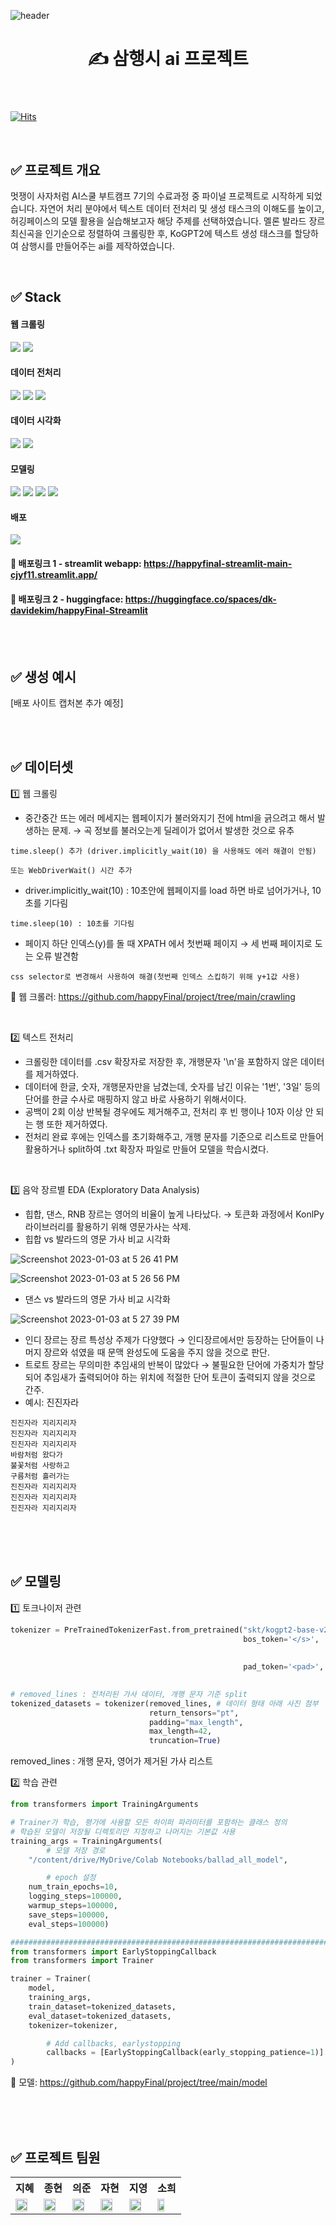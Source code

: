 ![header](https://capsule-render.vercel.app/api?type=waving&color=6FC7E1&height=130&section=header&fontSize=35)
<header> 
<h1> ✍️ 삼행시 ai 프로젝트 </h1>
</header>

[![Hits](https://hits.seeyoufarm.com/api/count/incr/badge.svg?url=https%3A%2F%2Fgithub.com%2FhappyFinal%2Fproject&count_bg=%2379C83D&title_bg=%23555555&icon=&icon_color=%23E7E7E7&title=visits&edge_flat=false)](https://hits.seeyoufarm.com)

<br>

## ✅ 프로젝트 개요

멋쟁이 사자처럼 AI스쿨 부트캠프 7기의 수료과정 중 파이널 프로젝트로 시작하게 되었습니다. 자연어 처리 분야에서 텍스트 데이터 전처리 및 생성 태스크의 이해도를 높이고, 허깅페이스의 모델 활용을 실습해보고자 해당 주제를 선택하였습니다. 멜론 발라드 장르 최신곡을 인기순으로 정렬하여 크롤링한 후, KoGPT2에 텍스트 생성 태스크를 할당하여 삼행시를 만들어주는 ai를 제작하였습니다.

<br>

## ✅ Stack

#### 웹 크롤링

<img src="https://img.shields.io/badge/Beautiful Soup4-00A98F?style=for-the-badge&logo=Python&logoColor=white"> <img src="https://img.shields.io/badge/Selenium-ECD53F?style=for-the-badge&logo=Python&logoColor=black">


#### 데이터 전처리
<img src="https://img.shields.io/badge/Numpy-013243?style=for-the-badge&logo=numpy&logoColor=white"> <img src="https://img.shields.io/badge/Pandas-150458?style=for-the-badge&logo=pandas&logoColor=white"> 
<img src="https://img.shields.io/badge/KonlPy-ED1C24?style=for-the-badge&logo=Python&logoColor=white"> 

#### 데이터 시각화

<img src="https://img.shields.io/badge/Seaborn-31A8FF?style=for-the-badge&logo=Python&logoColor=white"> <img src="https://img.shields.io/badge/Matplotlib-FF4F8B?style=for-the-badge&logo=Python&logoColor=white">


#### 모델링
<img src="https://img.shields.io/badge/Python-3776AB?style=for-the-badge&logo=Python&logoColor=white">  <img src="https://img.shields.io/badge/Google Colab-F9AB00?style=for-the-badge&logo=google colab&logoColor=white"> <img src="https://img.shields.io/badge/Pytorch-EE4C2C?style=for-the-badge&logo=pytorch&logoColor=white"> <img src="https://img.shields.io/badge/Keras-D00000?style=for-the-badge&logo=keras&logoColor=white">

#### 배포
<img src="https://img.shields.io/badge/Streamlit-FF4B4B?style=for-the-badge&logo=streamlit&logoColor=white">

#### 🔗 배포링크 1 - streamlit webapp: https://happyfinal-streamlit-main-cjyf11.streamlit.app/

#### 🔗 배포링크 2 - huggingface: https://huggingface.co/spaces/dk-davidekim/happyFinal-Streamlit


<br>
<br>


## ✅ 생성 예시

[배포 사이트 캡처본 추가 예정]


<br>
<br>


## ✅ 데이터셋

1️⃣ 웹 크롤링

- 중간중간 뜨는 에러 메세지는 웹페이지가 불러와지기 전에 html을 긁으려고 해서 발생하는 문제. → 곡 정보를 불러오는게 딜레이가 없어서 발생한 것으로 유추

```time.sleep() 추가 (driver.implicitly_wait(10) 을 사용해도 에러 해결이 안됨)```

```또는 WebDriverWait() 시간 추가```

- driver.implicitly_wait(10) : 10초안에 웹페이지를 load 하면 바로 넘어가거나, 10초를 기다림

```time.sleep(10) : 10초를 기다림```

- 페이지 하단 인덱스(y)를 돌 때 XPATH 에서 첫번째 페이지 → 세 번째 페이지로 도는 오류 발견함

```css selector로 변경해서 사용하여 해결(첫번째 인덱스 스킵하기 위해 y+1값 사용)```


🔗 웹 크롤러: https://github.com/happyFinal/project/tree/main/crawling


<br>

2️⃣ 텍스트 전처리

- 크롤링한 데이터를 .csv 확장자로 저장한 후, 개행문자 '\n'을 포함하지 않은 데이터를 제거하였다.
- 데이터에 한글, 숫자, 개행문자만을 남겼는데, 숫자를 남긴 이유는 '1번', '3일' 등의 단어를 한글 수사로 매핑하지 않고 바로 사용하기 위해서이다.
- 공백이 2회 이상 반복될 경우에도 제거해주고, 전처리 후 빈 행이나 10자 이상 안 되는 행 또한 제거하였다.
- 전처리 완료 후에는 인덱스를 초기화해주고, 개행 문자를 기준으로 리스트로 만들어 활용하거나 split하여 .txt 확장자 파일로 만들어 모델을 학습시켰다.

<br>

3️⃣ 음악 장르별 EDA (Exploratory Data Analysis)

- 힙합, 댄스, RNB 장르는 영어의 비율이 높게 나타났다. → 토큰화 과정에서 KonlPy 라이브러리를 활용하기 위해 영문가사는 삭제.
- 힙합 vs 발라드의 영문 가사 비교 시각화

![Screenshot 2023-01-03 at 5 26 41 PM](https://user-images.githubusercontent.com/99390776/210321953-e77a91d5-c7fd-4c1f-9101-72cb9feec09d.png)

![Screenshot 2023-01-03 at 5 26 56 PM](https://user-images.githubusercontent.com/99390776/210322000-a0aec509-179d-4a82-8df3-0070add8f674.png)



- 댄스 vs 발라드의 영문 가사 비교 시각화

![Screenshot 2023-01-03 at 5 27 39 PM](https://user-images.githubusercontent.com/99390776/210322093-ca339f99-d70d-465b-847f-3d6f32e623b9.png)


- 인디 장르는 장르 특성상 주제가 다양했다 → 인디장르에서만 등장하는 단어들이 나머지 장르와 섞였을 때 문맥 완성도에 도움을 주지 않을 것으로 판단.
- 트로트 장르는 무의미한 추임새의 반복이 많았다 → 불필요한 단어에 가중치가 할당되어 추임새가 출력되어야 하는 위치에 적절한 단어 토큰이 출력되지 않을 것으로 간주.
- 예시: 진진자라
```
진진자라 지리지리자
진진자라 지리지리자
진진자라 지리지리자
바람처럼 왔다가
불꽃처럼 사랑하고
구름처럼 흘러가는
진진자라 지리지리자
진진자라 지리지리자
진진자라 지리지리자
```

<br>
<br>
<br>

## ✅ 모델링

1️⃣ 토크나이저 관련

```python
tokenizer = PreTrainedTokenizerFast.from_pretrained("skt/kogpt2-base-v2",
                                                    bos_token='</s>', 
																										eos_token='</s>', 
																										unk_token='<unk>',
                                                    pad_token='<pad>', 
																										mask_token='<mask>')

# removed_lines : 전처리된 가사 데이터, 개행 문자 기준 split
tokenized_datasets = tokenizer(removed_lines, # 데이터 형태 아래 사진 첨부 
                               return_tensors="pt", 
                               padding="max_length", 
                               max_length=42,
                               truncation=True)
```

removed_lines : 개행 문자, 영어가 제거된 가사 리스트

2️⃣ 학습 관련

```python
from transformers import TrainingArguments

# Trainer가 학습, 평가에 사용할 모든 하이퍼 파라미터를 포함하는 클래스 정의
# 학습된 모델이 저장될 디렉토리만 지정하고 나머지는 기본값 사용
training_args = TrainingArguments(
		# 모델 저장 경로
    "/content/drive/MyDrive/Colab Notebooks/ballad_all_model",

		# epoch 설정
    num_train_epochs=10,      
    logging_steps=100000,
    warmup_steps=100000,
    save_steps=100000,
    eval_steps=100000)

###########################################################################
from transformers import EarlyStoppingCallback
from transformers import Trainer

trainer = Trainer(
    model,
    training_args,
    train_dataset=tokenized_datasets,
    eval_dataset=tokenized_datasets,
    tokenizer=tokenizer,

		# Add callbacks, earlystopping
		callbacks = [EarlyStoppingCallback(early_stopping_patience=1)]
)
```

🔗 모델: https://github.com/happyFinal/project/tree/main/model

<br>
<br>
<br>

## ✅ 프로젝트 팀원


<table>
<tr>
<th> 지혜 </th>
<th> 종현 </th>
<th> 의준 </th>
<th> 자현 </th>
<th> 지영 </th>
<th> 소희 </th>
  </tr>
  
  
  
<td><a href = "https://github.com/eveoreveline">
  <img src="https://user-images.githubusercontent.com/99390776/210307070-7215a15f-dff4-4dc6-82a2-dfd50dd7b18c.png" width = '80%'/> </a> </td>
<td><a href = "https://github.com/moonstar97">
  <img src="https://user-images.githubusercontent.com/99390776/210307034-97f2af95-de13-4d3a-b3d7-f9c4ca6f50d4.png" width ='80%'/> </a> </td>
<td><a href = "https://github.com/dk-davidekim">
  <img src="https://user-images.githubusercontent.com/99390776/210307359-b22d1e72-41d1-41a8-9ce0-9caae342805c.png" width ='80%'/> </a> </td>
<td><a href = "https://github.com/wumusill">
  <img src="https://user-images.githubusercontent.com/99390776/210307346-43055bce-4a30-442a-93a0-f770ceb5e914.png" width ='80%'/> </a> </td>
<td><a href = "https://github.com/Jiyoeng">
  <img src="https://user-images.githubusercontent.com/99390776/210307368-3f5886aa-e65e-4824-bff8-515466393ab1.png" width ='80%'/> </a> </td>
<td><a href = "https://github.com/qualified-user">
  <img src="https://user-images.githubusercontent.com/99390776/210324235-07eb64ba-baf5-4133-847a-80e89c8ee480.png" width ='60%'/> </a> </td>
</table>

<br>
